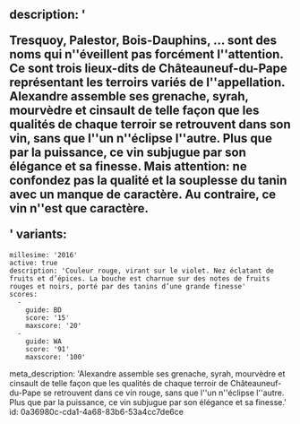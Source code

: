 description: '<p>Tresquoy, Palestor, Bois-Dauphins, ... sont des noms qui n''éveillent pas forcément l''attention. Ce sont trois lieux-dits de Châteauneuf-du-Pape représentant les terroirs variés de l''appellation. Alexandre assemble ses grenache, syrah, mourvèdre et cinsault de telle façon que les qualités de chaque terroir se retrouvent dans son vin, sans que l''un n''éclipse l''autre. Plus que par la puissance, ce vin subjugue par son élégance et sa finesse. Mais attention: ne confondez pas la qualité et la souplesse du tanin avec un manque de caractère. Au contraire, ce vin n''est que caractère.</p>'
variants:
  -
    millesime: '2016'
    active: true
    description: 'Couleur rouge, virant sur le violet. Nez éclatant de fruits et d’épices. La bouche est charnue sur des notes de fruits rouges et noirs, porté par des tanins d’une grande finesse'
    scores:
      -
        guide: BD
        score: '15'
        maxscore: '20'
      -
        guide: WA
        score: '91'
        maxscore: '100'
meta_description: 'Alexandre assemble ses grenache, syrah, mourvèdre et cinsault de telle façon que les qualités de chaque terroir de Châteauneuf-du-Pape se retrouvent dans ce vin rouge, sans que l''un n''éclipse l''autre. Plus que par la puissance, ce vin subjugue par son élégance et sa finesse.'
id: 0a36980c-cda1-4a68-83b6-53a4cc7de6ce
